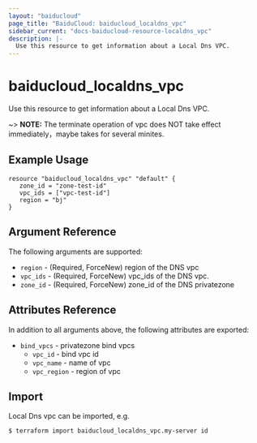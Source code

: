 ```yaml
---
layout: "baiducloud"
page_title: "BaiduCloud: baiducloud_localdns_vpc"
sidebar_current: "docs-baiducloud-resource-localdns_vpc"
description: |-
  Use this resource to get information about a Local Dns VPC.
---
```


# baiducloud_localdns_vpc

Use this resource to get information about a Local Dns VPC.

~> **NOTE:** The terminate operation of vpc does NOT take effect immediately，maybe takes for several minites.

## Example Usage

```hcl
resource "baiducloud_localdns_vpc" "default" {
   zone_id = "zone-test-id"
   vpc_ids = ["vpc-test-id"]
   region = "bj"
}
```

## Argument Reference

The following arguments are supported:

* `region` - (Required, ForceNew) region of the DNS  vpc
* `vpc_ids` - (Required, ForceNew) vpc_ids  of the DNS  vpc.
* `zone_id` - (Required, ForceNew) zone_id of the DNS privatezone 

## Attributes Reference

In addition to all arguments above, the following attributes are exported:

* `bind_vpcs` - privatezone bind vpcs
  * `vpc_id` - bind vpc id
  * `vpc_name` - name of vpc
  * `vpc_region` - region of vpc


## Import

Local Dns vpc can be imported, e.g.

```hcl
$ terraform import baiducloud_localdns_vpc.my-server id
```

